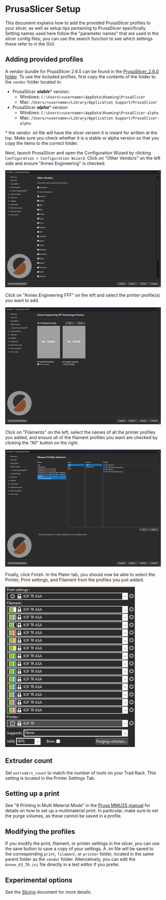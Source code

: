 # PrusaSlicer Setup

This document explains how to add the provided PrusaSlicer profiles
to your slicer, as well as setup tips pertaining to PrusaSlicer
specifically. Setting names used here follow the "parameter names"
that are used in the slicer config files; you can use the search
function to see which settings these refer to in the GUI.

## Adding provided profiles
A vendor bundle for PrusaSlicer 2.6.0 can be found in the
[PrusaSlicer_2.6.0 folder](/Slicer_Config/PrusaSlicer_2.6.0). To use
the included profiles, first copy the contents of the folder to the
`vendor` folder located in:

- PrusaSlicer ***stable***\* version:
  - Windows: `C:\Users\<username>\AppData\Roaming\PrusaSlicer`
  - Mac: `/Users/<username>/Library/Application Support/PrusaSlicer`
- PrusaSlicer ***alpha***\* version:
  - Windows: `C:\Users\<username>\AppData\Roaming\PrusaSlicer-alpha`
  - Mac: `/Users/<username>/Library/Application Support/PrusaSlicer-alpha`

\* the vendor .ini file will have the slicer version it is meant for
written at the top. Make sure you check whether it is a stable or
alpha version so that you copy the items to the correct folder.

Next, launch PrusaSlicer and open the Configuration Wizard by clicking
`Configuration > Configuration Wizard`. Click on "Other Vendors" on
the left side and ensure "Annex Engineering" is checked.

![Check "Annex Engineering"](images/ps_wizard_vendor.png?raw=true)

Click on "Annex Engineering FFF" on the left and select the printer
profile(s) you want to add.

![Select printer profiles](images/ps_wizard_printer.png?raw=true)

Click on "Filaments" on the left, select the names of all the printer
profiles you added, and ensure all of the filament profiles you want
are checked by clicking the "All" button on the right.

![Select filament profiles](images/ps_wizard_filament.png?raw=true)

Finally, click Finish. In the Plater tab, you should now be able to
select the Printer, Print settings, and Filament from the profiles
you just added.

![Plater: select profiles](images/ps_profile_selection.png?raw=true)

## Extruder count

Set `extruders_count` to match the number of tools on your Trad Rack.
This setting is located in the Printer Settings Tab.

## Setting up a print

See "9 Printing in Multi Material Mode" in the 
[Prusa MMU2S manual](https://www.prusa3d.com/downloads/manual/prusa3d_manual_mmu2s_en.pdf)
for details on how to set up a multimaterial print. In particular,
make sure to set the purge volumes, as these cannot be saved in a
profile.

## Modifying the profiles

If you modify the print, filament, or printer settings in the slicer,
you can use the save button to save a copy of your settings. A .ini
file will be saved to the corresponding `print`, `filament`, or
`printer` folder, located in the same parent folder as the `vendor`
folder. Alternatively, you can edit the `Annex_K3_TR.ini` file
directly in a text editor if you prefer.

## Experimental options

See the [Slicing](Slicing.md#experimental-options) document for more
details.
